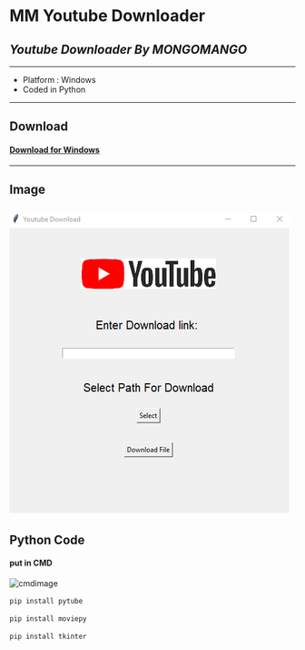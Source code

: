 # **MM Youtube Downloader**
## _Youtube Downloader By MONGOMANGO_
---
- Platform : Windows
- Coded in Python
---
## Download
#### [Download for Windows](https://github.com/mongomangoCZ/MM-youtube-downloader/raw/main/Mongomango%20Youtube%20Downloader%20SETUP.exe)
---
## Image


![appimage](https://github.com/mongomangoCZ/MM-youtube-downloader/blob/main/appimage.png)
---
## Python Code
#### put in CMD


![cmdimage](https://github.com/mongomangoCZ/MM-youtube-downloader/blob/main/Sn%C3%ADmek%20obrazovky%202022-11-04%20193143.png)


```python
pip install pytube
```
```python
pip install moviepy
```
```python
pip install tkinter
```
